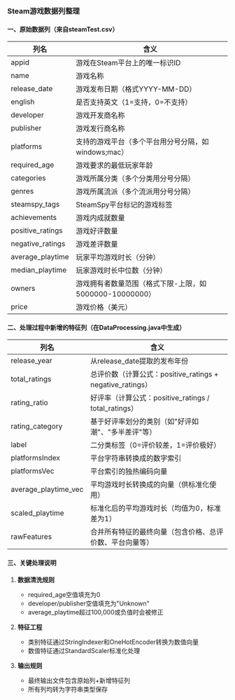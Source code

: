 ### Steam游戏数据列整理

#### 一、原始数据列（来自steamTest.csv）
| 列名 | 含义 |
|------|------|
| appid | 游戏在Steam平台上的唯一标识ID |
| name | 游戏名称 |
| release_date | 游戏发布日期（格式YYYY-MM-DD） |
| english | 是否支持英文（1=支持，0=不支持） |
| developer | 游戏开发商名称 |
| publisher | 游戏发行商名称 |
| platforms | 支持的游戏平台（多个平台用分号分隔，如windows;mac） |
| required_age | 游戏要求的最低玩家年龄 |
| categories | 游戏所属分类（多个分类用分号分隔） |
| genres | 游戏所属流派（多个流派用分号分隔） |
| steamspy_tags | SteamSpy平台标记的游戏标签 |
| achievements | 游戏内成就数量 |
| positive_ratings | 游戏好评数量 |
| negative_ratings | 游戏差评数量 |
| average_playtime | 玩家平均游戏时长（分钟） |
| median_playtime | 玩家游戏时长中位数（分钟） |
| owners | 游戏拥有者数量范围（格式下限-上限，如5000000-10000000） |
| price | 游戏价格（美元） |

#### 二、处理过程中新增的特征列（在DataProcessing.java中生成）
| 列名 | 含义 |
|------|------|
| release_year | 从release_date提取的发布年份 |
| total_ratings | 总评价数（计算公式：positive_ratings + negative_ratings） |
| rating_ratio | 好评率（计算公式：positive_ratings / total_ratings） |
| rating_category | 基于好评率划分的类别（如"好评如潮"、"多半差评"等） |
| label | 二分类标签（0=评价较差，1=评价极好） |
| platformsIndex | 平台字符串转换成的数字索引 |
| platformsVec | 平台索引的独热编码向量 |
| average_playtime_vec | 平均游戏时长转换成的向量（供标准化使用） |
| scaled_playtime | 标准化后的平均游戏时长（均值为0，标准差为1） |
| rawFeatures | 合并所有特征的最终向量（包含价格、总评价数、平台向量等） |

#### 三、关键处理说明
1. **数据清洗规则**
    - required_age空值填充为0
    - developer/publisher空值填充为"Unknown"
    - average_playtime超过100,000或负值时会被修正

2. **特征工程**
    - 类别特征通过StringIndexer和OneHotEncoder转换为数值向量
    - 数值特征通过StandardScaler标准化处理

3. **输出规则**
    - 最终输出文件包含原始列+新增特征列
    - 所有列均转为字符串类型保存